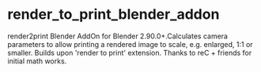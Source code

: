 # render_to_print_blender_addon
render2print Blender AddOn for Blender 2.90.0+.Calculates camera parameters to allow printing a rendered image to scale, e.g. enlarged, 1:1 or smaller. Builds upon 'render to print' extension. Thanks to reC + friends for initial math works.

